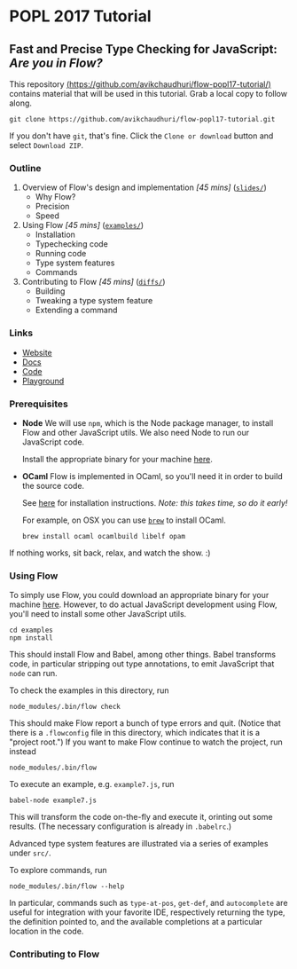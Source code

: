 # POPL 2017 Tutorial

## Fast and Precise Type Checking for JavaScript: *Are you in Flow?*

This repository [(https://github.com/avikchaudhuri/flow-popl17-tutorial/)](https://github.com/avikchaudhuri/flow-popl17-tutorial/) contains material that will be used in this tutorial. Grab a local copy to follow along.

```
git clone https://github.com/avikchaudhuri/flow-popl17-tutorial.git
```

If you don't have `git`, that's fine. Click the `Clone or download` button and select `Download ZIP`.


### Outline

1. Overview of Flow's design and implementation *\[45 mins\]* ([`slides/`](slides/))
   * Why Flow?
   * Precision
   * Speed
2. Using Flow *\[45 mins\]* ([`examples/`](examples/))
   * Installation
   * Typechecking code
   * Running code
   * Type system features
   * Commands
3. Contributing to Flow *\[45 mins\]* ([`diffs/`](examples/))
   * Building
   * Tweaking a type system feature
   * Extending a command
   
### Links

* [Website](https://flowtype.org/)
* [Docs](https://flowtype.org/docs/getting-started.html#_)
* [Code](https://github.com/facebook/flow)
* [Playground](https://flowtype.org/try/)

### Prerequisites

* **Node**
  We will use `npm`, which is the Node package manager, to install Flow and other JavaScript utils. We also need Node to run our JavaScript code.
  
  Install the appropriate binary for your machine [here](https://nodejs.org/en/download/). 

* **OCaml**
  Flow is implemented in OCaml, so you'll need it in order to build the source code.
  
  See [here](https://ocaml.org/docs/install.html) for installation instructions. *Note: this takes time, so do it early!*
  
  For example, on OSX you can use [`brew`](http://brew.sh/) to install OCaml.
  ```
  brew install ocaml ocamlbuild libelf opam
  ```

If nothing works, sit back, relax, and watch the show. :)

### Using Flow

To simply use Flow, you could download an appropriate binary for your machine [here](https://github.com/facebook/flow/releases). However, to do actual JavaScript development using Flow, you'll need to install some other JavaScript utils.

```
cd examples
npm install
```

This should install Flow and Babel, among other things. Babel transforms code, in particular stripping out type annotations, to emit JavaScript that `node` can run.

To check the examples in this directory, run
```
node_modules/.bin/flow check
```

This should make Flow report a bunch of type errors and quit. (Notice that there is a `.flowconfig` file in this directory, which indicates that it is a "project root.") If you want to make Flow continue to watch the project, run instead
```
node_modules/.bin/flow
```

To execute an example, e.g. `example7.js`, run
```
babel-node example7.js
```

This will transform the code on-the-fly and execute it, orinting out some results. (The necessary configuration is already in `.babelrc`.)

Advanced type system features are illustrated via a series of examples under `src/`.

To explore commands, run
```
node_modules/.bin/flow --help
```
In particular, commands such as `type-at-pos`, `get-def`, and `autocomplete` are useful for integration with your favorite IDE, respectively returning the type, the definition pointed to, and the available completions at a particular location in the code.


### Contributing to Flow
